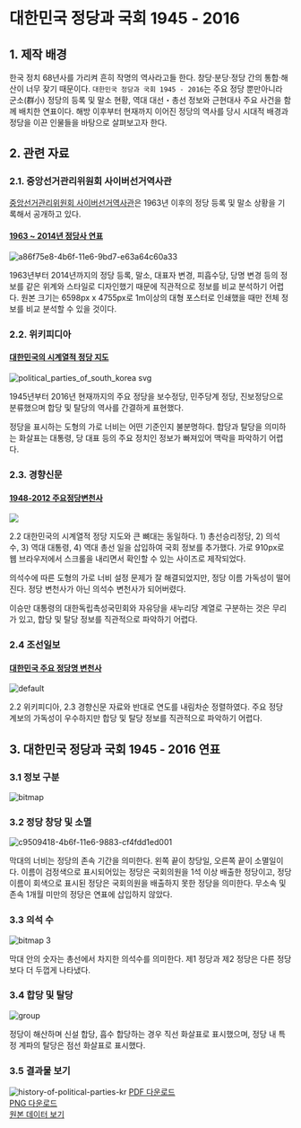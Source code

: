 # 대한민국 정당과 국회 1945 - 2016

## 1. 제작 배경
한국 정치 68년사를 가리켜 흔히 작명의 역사라고들 한다. 창당·분당·정당 간의 통합·해산이 너무 잦기 때문이다. `대한민국 정당과 국회 1945 - 2016`는 주요 정당 뿐만아니라 군소(群小) 정당의 등록 및 말소 현황, 역대 대선・총선 정보와 근현대사 주요 사건을 함께 배치한 연표이다. 해방 이후부터 현재까지 이어진 정당의 역사를 당시 시대적 배경과 정당을 이끈 인물들을 바탕으로 살펴보고자 한다.

## 2. 관련 자료 
### 2.1. 중앙선거관리위원회 사이버선거역사관
[중앙선거관리위원회 사이버선거역사관](http://theme.archives.go.kr/next/rule/sub3_04.do)은 1963년 이후의 정당 등록 및 말소 상황을 기록해서 공개하고 있다.

#### [1963 ~ 2014년 정당사 연표](http://museum.nec.go.kr/images/vote/map.jpg)

![a86f75e8-4b6f-11e6-9bd7-e63a64c60a33](https://cloud.githubusercontent.com/assets/10662388/17081306/e3c9ffa4-518d-11e6-9cc2-c45c7f6fcc75.png)

1963년부터 2014년까지의 정당 등록, 말소, 대표자 변경, 피흡수당, 당명 변경 등의 정보를 같은 위계와 스타일로 디자인했기 때문에 직관적으로 정보를 비교 분석하기 어렵다. 원본 크기는 6598px x 4755px로 1m이상의 대형 포스터로 인쇄했을 때만 전체 정보를 비교 분석할 수 있을 것이다.

### 2.2. 위키피디아
#### [대한민국의 시계열적 정당 지도](https://ko.wikipedia.org/wiki/%EB%8C%80%ED%95%9C%EB%AF%BC%EA%B5%AD%EC%9D%98_%EB%AF%BC%EC%A3%BC%EB%8B%B9%EA%B3%84_%EC%A0%95%EB%8B%B9#/media/File:Political_parties_of_south_korea.svg)
![political_parties_of_south_korea svg](https://cloud.githubusercontent.com/assets/10662388/17081298/9ba86594-518d-11e6-8f73-490f09ed6bef.png)

1945년부터 2016년 현재까지의 주요 정당을 보수정당, 민주당계 정당, 진보정당으로 분류했으며 합당 및 탈당의 역사를 간결하게 표현했다. 

정당을 표시하는 도형의 가로 너비는 어떤 기준인지 불분명하다. 합당과 탈당을 의미하는 화살표는 대통령, 당 대표 등의 주요 정치인 정보가 빠져있어 맥락을 파악하기 어렵다.

### 2.3. 경향신문
#### [1948-2012 주요정당변천사](http://www.khan.co.kr/election/choice2012/news/infographic.html)

![](https://cloud.githubusercontent.com/assets/10662388/17081299/a343e166-518d-11e6-9ce8-d8f011d3f5c7.png)


2.2 대한민국의 시계열적 정당 지도와 큰 뼈대는 동일하다. 1) 총선승리정당, 2) 의석 수, 3) 역대 대통령, 4) 역대 총선 일을 삽입하여 국회 정보를 추가했다. 가로 910px로 웹 브라우저에서 스크롤을 내리면서 확인할 수 있는 사이즈로 제작되었다. 

의석수에 따른 도형의 가로 너비 설정 문제가 잘 해결되었지만, 정당 이름 가독성이 떨어진다. 정당 변천사가 아닌 의석수 변천사가 되어버렸다. 

이승만 대통령의 대한독립촉성국민회와 자유당을 새누리당 계열로 구분하는 것은 무리가 있고, 합당 및 탈당 정보를 직관적으로 파악하기 어렵다.

### 2.4 조선일보
#### [대한민국 주요 정당명 변천사](http://thestory.chosun.com/site/data/html_dir/2016/03/28/2016032802246.html)
![default](https://cloud.githubusercontent.com/assets/10662388/16893822/adb14db0-4b7e-11e6-967a-532b78d235bf.jpg)

2.2 위키피디아, 2.3 경향신문 자료와 반대로 연도를 내림차순 정렬하였다. 주요 정당 계보의 가독성이 우수하지만 합당 및 탈당 정보를 직관적으로 파악하기 어렵다.

## 3. 대한민국 정당과 국회 1945 - 2016 연표
### 3.1 정보 구분
![bitmap](https://cloud.githubusercontent.com/assets/10662388/17081241/b0b733e0-518b-11e6-99a1-79ba9ef1d206.png)


### 3.2 정당 창당 및 소멸
![c9509418-4b6f-11e6-9883-cf4fdd1ed001](https://cloud.githubusercontent.com/assets/10662388/17081242/b1f8563a-518b-11e6-948f-703c635f9727.png)

막대의 너비는 정당의 존속 기간을 의미한다. 왼쪽 끝이 창당일, 오른쪽 끝이 소멸일이다. 이름이 검정색으로 표시되어있는 정당은 국회의원을 1석 이상 배출한 정당이고, 정당 이름이 회색으로 표시된 정당은 국회의원을 배출하지 못한 정당을 의미한다. 무소속 및 존속 1개월 미만의 정당은 연표에 삽입하지 않았다. 

### 3.3 의석 수
![bitmap 3](https://cloud.githubusercontent.com/assets/10662388/17081248/c71a1bac-518b-11e6-9e16-6cf6134b27a4.png)

 막대  안의 숫자는 총선에서 차지한 의석수를 의미한다. 제1 정당과 제2 정당은 다른 정당보다 더 두껍게 나타냈다.


### 3.4 합당 및 탈당

![group](https://cloud.githubusercontent.com/assets/10662388/17081243/b343bd04-518b-11e6-9715-8700ade4391a.png)

 정당이 해산하며 신설 합당, 흡수 합당하는 경우 직선 화살표로 표시했으며, 정당 내 특정 계파의 탈당은 점선 화살표로 표시했다.

### 3.5 결과물 보기
![history-of-political-parties-kr](https://cloud.githubusercontent.com/assets/10662388/17081275/a90fb88c-518c-11e6-8aaa-a077da636c49.jpg)
[PDF 다운로드](https://github.com/jaryogujo/history-of-political-parties-kr/blob/master/history-of-political-parties-kr.pdf)  
[PNG 다운로드](https://github.com/jaryogujo/history-of-political-parties-kr/blob/master/history-of-political-parties-kr%402x.png)  	
[원본 데이터 보기](https://docs.google.com/spreadsheets/d/1oOpRwU4IlL6gyMxMq8kw_dl2LDBsT9o0bssZW5cXs00/edit#gid=0)
